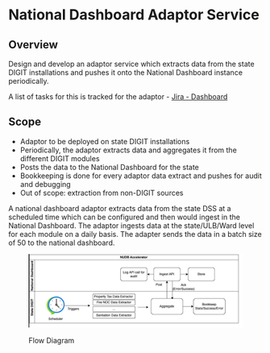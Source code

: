 # National Dashboard Adaptor Service

## Overview

Design and develop an adaptor service which extracts data from the state DIGIT installations and pushes it onto the National Dashboard instance periodically.&#x20;

A list of tasks for this is tracked for the adaptor - [Jira - Dashboard](https://digit-discuss.atlassian.net/jira/software/projects/NDA/boards/120)

## Scope

* Adaptor to be deployed on state DIGIT installations
* Periodically, the adaptor extracts data and aggregates it from the different DIGIT modules
* Posts the data to the National Dashboard for the state
* Bookkeeping is done for every adaptor data extract and pushes for audit and debugging
* Out of scope: extraction from non-DIGIT sources

A national dashboard adaptor extracts data from the state DSS at a scheduled time which can be configured and then would ingest in the National Dashboard. The adaptor ingests data at the state/ULB/Ward level for each module on a daily basis. The adapter sends the data in a batch size of 50 to the national dashboard.

<figure><img src="../../../../.gitbook/assets/Uo22YCz3yzhBVkZ2w7GF3um79a7X-E84u4YkKqhc7rzzpZrMXcuvIWT-eJBoXyl28TNFRr328I4peXtEQ8MGaRU3hl-XqmQ1ZgCSecRMOXLySGtVzh8d7rmRAPZBo9f2M5g85ahPIT2VxIohUKL4rA.png" alt=""><figcaption><p>Flow Diagram</p></figcaption></figure>

